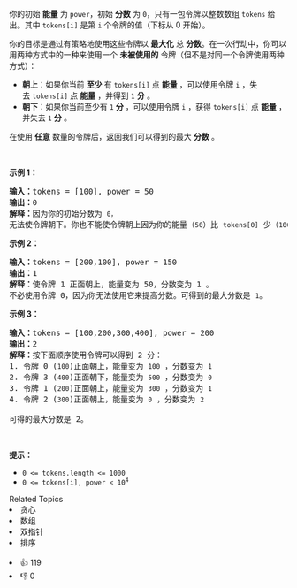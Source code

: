 <p>你的初始 <strong>能量</strong> 为 <code>power</code>，初始 <strong>分数</strong> 为&nbsp;<code>0</code>，只有一包令牌以整数数组&nbsp;<code>tokens</code>&nbsp;给出。其中 <code>tokens[i]</code> 是第 <code>i</code> 个令牌的值（下标从 0 开始）。</p>

<p>你的目标是通过有策略地使用这些令牌以&nbsp;<strong>最大化</strong>&nbsp;总 <strong>分数</strong>。在一次行动中，你可以用两种方式中的一种来使用一个&nbsp;<strong>未被使用的</strong> 令牌（但不是对同一个令牌使用两种方式）：</p>

<ul> 
 <li><strong>朝上</strong>：如果你当前&nbsp;<strong>至少</strong> 有&nbsp;<code>tokens[i]</code>&nbsp;点 <strong>能量</strong> ，可以使用令牌 <code>i</code> ，失去&nbsp;<code>tokens[i]</code>&nbsp;点 <strong>能量</strong> ，并得到&nbsp;<code>1</code>&nbsp;<strong>分</strong> 。</li> 
 <li><strong>朝下</strong>：如果你当前至少有&nbsp;<code>1</code>&nbsp;<strong>分 </strong>，可以使用令牌 <code>i</code> ，获得&nbsp;<code>tokens[i]</code> 点 <strong>能量</strong> ，并失去&nbsp;<code>1</code>&nbsp;<strong>分</strong> 。</li> 
</ul>

<p>在使用 <strong>任意</strong> 数量的令牌后，返回我们可以得到的最大 <strong>分数</strong> 。</p>

<p>&nbsp;</p>

<ol> 
</ol>

<p><strong>示例 1：</strong></p>

<pre>
<strong>输入：</strong>tokens = [100], power = 50
<strong>输出：</strong>0
<strong>解释：</strong>因为你的初始分数为 <span><code>0，</code></span>无法使令牌朝下。你也不能使令牌朝上因为你的能量（<span><code>50</code></span>）比 <span><code>tokens[0]</code></span>&nbsp;少（<span><code>100</code></span>）。</pre>

<p><strong>示例 2：</strong></p>

<pre>
<strong>输入：</strong>tokens = [200,100], power = 150
<strong>输出：</strong>1
<strong>解释：</strong>使令牌 1 正面朝上，能量变为 50，分数变为 1 。
不必使用令牌 0，因为你无法使用它来提高分数。可得到的最大分数是 <span><code>1</code></span>。</pre>

<p><strong>示例 3：</strong></p>

<pre>
<strong>输入：</strong>tokens = [100,200,300,400], power = 200
<strong>输出：</strong>2
<strong>解释：</strong>按下面顺序使用令牌可以得到 2 分：
1. 令牌 0 (<span><code>100</code></span>)正面朝上，能量变为 <span><code>100</code></span> ，分数变为 <span><code>1</code></span>
2. 令牌 3 (<span><code>400</code></span>)正面朝下，能量变为 <span><code>500</code></span> ，分数变为 <span><code>0</code></span>
3. 令牌 1 (<span><code>200</code></span>)正面朝上，能量变为 <span><code>300</code></span> ，分数变为 <span><code>1</code></span>
4. 令牌 2 (<span><code>300</code></span>)正面朝上，能量变为 <span><code>0</code></span> ，分数变为 <span><code>2</code></span>

可得的最大分数是 2。
</pre>

<p>&nbsp;</p>

<p><strong>提示：</strong></p>

<ul> 
 <li><code>0 &lt;= tokens.length &lt;= 1000</code></li> 
 <li><code>0 &lt;= tokens[i],&nbsp;power &lt; 10<sup>4</sup></code></li> 
</ul>

<div><div>Related Topics</div><div><li>贪心</li><li>数组</li><li>双指针</li><li>排序</li></div></div><br><div><li>👍 119</li><li>👎 0</li></div>